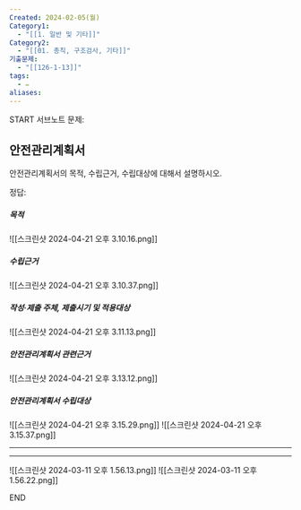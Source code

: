 ```yaml
---
Created: 2024-02-05(월)
Category1:
  - "[[1. 일반 및 기타]]"
Category2:
  - "[[01. 총칙, 구조검사, 기타]]"
기출문제:
  - "[[126-1-13]]"
tags:
  - ✏️
aliases:
---
```

START
서브노트
문제:  
## 안전관리계획서
안전관리계획서의 목적, 수립근거, 수립대상에 대해서 설명하시오.

정답: 

##### 목적
![[스크린샷 2024-04-21 오후 3.10.16.png]]
##### 수립근거
![[스크린샷 2024-04-21 오후 3.10.37.png]]


##### 작성·제출 주체, 제출시기 및 적용대상
![[스크린샷 2024-04-21 오후 3.11.13.png]]

##### 안전관리계획서 관련근거

![[스크린샷 2024-04-21 오후 3.13.12.png]]

##### 안전관리계획서 수립대상
![[스크린샷 2024-04-21 오후 3.15.29.png]]
![[스크린샷 2024-04-21 오후 3.15.37.png]]
***
***

![[스크린샷 2024-03-11 오후 1.56.13.png]]
![[스크린샷 2024-03-11 오후 1.56.22.png]]
<!--ID: 1710293843978-->
END